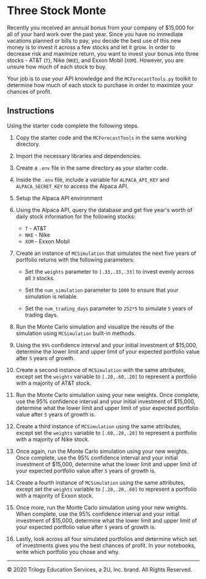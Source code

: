 # Three Stock Monte

Recently you received an annual bonus from your company of $15,000 for all of your hard work over the past year. Since you have no immediate vacations planned or bills to pay, you decide the best use of this new money is to invest it across a few stocks and let it grow. In order to decrease risk and maximize return, you want to invest your bonus into three stocks - AT&T (`T`), Nike (`NKE`), and Exxon Mobil (`XOM`). However, you are unsure how much of each stock to buy.

Your job is to use your API knowledge and the `MCForecastTools.py` toolkit to determine how much of each stock to purchase in order to maximize your chances of profit.

## Instructions

Using the starter code complete the following steps.

1. Copy the starter code and the `MCForecastTools` in the same working directory.

2. Import the necessary libraries and dependencies.

3. Create a `.env` file in the same directory as your starter code.

4. Inside the `.env` file, include a variable for `ALPACA_API_KEY` and `ALPACA_SECRET_KEY` to access the Alpaca API.

5. Setup the Alpaca API environment

6. Using the Alpaca API, query the database and get five year's worth of daily stock information for the following stocks:

    * `T` - AT&T
    * `NKE` - Nike
    * `XOM` - Exxon Mobil

7. Create an instance of `MCSimulation` that simulates the next five years of portfolio returns with the following parameters:

    * Set the `weights` parameter to `[.33,.33,.33]` to invest evenly across all `3` stocks.

    * Set the `num_simulation` parameter to `1000` to ensure that your simulation is reliable.

    * Set the `num_trading_days` parameter to `252*5` to simulate `5` years of trading days.

8. Run the Monte Carlo simulation and visualize the results of the simulation using `MCSimulation` built-in methods.

9. Using the `95%` confidence interval and your initial investment of $15,000, determine the lower limit and upper limit of your expected portfolio value after `5` years of growth.

10. Create a second instance of `MCSimulation` with the same attributes, except set the `weights` variable to `[.20,.60,.20]` to represent a portfolio with a majority of AT&T stock.

11. Run the Monte Carlo simulation using your new weights. Once complete, use the 95% confidence interval and your initial investment of $15,000, determine what the lower limit and upper limit of your expected portfolio value after `5` years of growth is.

12. Create a third instance of `MCSimulation` using the same attributes, except set the `weights` variable to `[.60,.20,.20]` to represent a portfolio with a majority of Nike stock.

13. Once again, run the Monte Carlo simulation using your new weights. Once complete, use the 95% confidence interval and your initial investment of $15,000, determine what the lower limit and upper limit of your expected portfolio value after `5` years of growth is.

14. Create a fourth instance of `MCSimulation` using the same attributes, except set the `weights` variable to `[.20,.20,.60]` to represent a portfolio with a majority of Exxon stock.

15. Once more, run the Monte Carlo simulation using your new weights. When complete, use the 95% confidence interval and your initial investment of $15,000, determine what the lower limit and upper limit of your expected portfolio value after `5` years of growth is.

16. Lastly, look across all four simulated portfolios and determine which set of investments gives you the best chances of profit. In your notebooks, write which portfolio you chose and why.

---

© 2020 Trilogy Education Services, a 2U, Inc. brand. All Rights Reserved.

